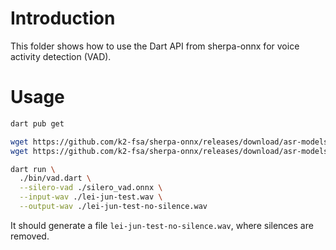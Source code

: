 # Introduction

This folder shows how to use the Dart API from sherpa-onnx for voice activity detection (VAD).

# Usage

```bash
dart pub get

wget https://github.com/k2-fsa/sherpa-onnx/releases/download/asr-models/silero_vad.onnx
wget https://github.com/k2-fsa/sherpa-onnx/releases/download/asr-models/lei-jun-test.wav

dart run \
  ./bin/vad.dart \
  --silero-vad ./silero_vad.onnx \
  --input-wav ./lei-jun-test.wav \
  --output-wav ./lei-jun-test-no-silence.wav
```

It should generate a file `lei-jun-test-no-silence.wav`, where silences are removed.
